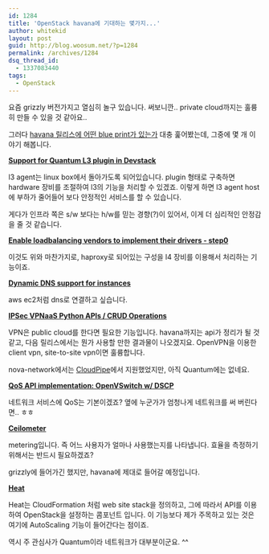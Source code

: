 ```yaml
---
id: 1284
title: 'OpenStack havana에 기대하는 몇가지...'
author: whitekid
layout: post
guid: http://blog.woosum.net/?p=1284
permalink: /archives/1284
dsq_thread_id:
  - 1337083440
tags:
  - OpenStack
---
```

요즘 grizzly 버전가지고 열심히 놀구 있습니다. 써보니깐.. private cloud까지는 훌륭히 만들 수 있을 것 같아요..

그러다 [havana 릴리스에 어떤 blue print가 있는가][1] 대충 훑어봤는데, 그중에 몇 개 이야기 해봅니다.

[**Support for Quantum L3 plugin in Devstack**][2]

l3 agent는 linux box에서 돌아가도록 되어있습니다. plugin 형태로 구축하면 hardware 장비를 조절하여 l3의 기능을 처리할 수 있겠죠. 이렇게 하면 l3 agent host에 부하가 줄어들어 보다 안정적인 서비스를 할 수 있습니다.

게다가 인프라 쪽은 s/w 보다는 h/w를 믿는 경향(?)이 있어서, 이게 더 심리적인 안정감을 줄 것 같습니다.

[**Enable loadbalancing vendors to implement their drivers - step0**][3]

이것도 위와 마찬가지로, haproxy로 되어있는 구성을 l4 장비를 이용해서 처리하는 기능이죠.

[**Dynamic DNS support for instances**][4]

aws ec2처럼 dns로 연결하고 싶습니다.

[**IPSec VPNaaS Python APIs / CRUD Operations**][5]

VPN은 public cloud를 한다면 필요한 기능입니다. havana까지는 api가 정리가 될 것 같고, 다음 릴리스에서는 뭔가 사용할 만한 결과물이 나오겠지요. OpenVPN을 이용한 client vpn, site-to-site vpn이면 훌륭합니다.

nova-network에서는 [CloudPipe][6]에서 지원했었지만, 아직 Quantum에는 없네요.

[**QoS API implementation: OpenVSwitch w/ DSCP**][7]

네트워크 서비스에 QoS는 기본이겠죠? 옆에 누군가가 엄청나게 네트워크를 써 버린다면.. ㅎㅎ

[**Ceilometer**][8]

metering입니다. 즉 어느 사용자가 얼마나 사용했는지를 나타냅니다. 효율을 측정하기 위해서는 반드시 필요하겠죠?

grizzly에 들어가긴 했지만, havana에 제대로 들어갈 예정입니다.

[**Heat**][9]

Heat는 CloudFormation 처럼 web site stack을 정의하고, 그에 따라서 API를 이용하여 OpenStack을 설정하는 콤포넌트 입니다. 이 기능보다 제가 주목하고 있는 것은 여기에 AutoScaling 기능이 들어간다는 점이죠.

역시 주 관심사가 Quantum이라 네트워크가 대부분이군요. ^^

 [1]: http://status.openstack.org/release/
 [2]: https://blueprints.launchpad.net/devstack/+spec/quantum-l3-plugin-support
 [3]: https://blueprints.launchpad.net/quantum/+spec/multi-vendor-support-for-lbaas-step0
 [4]: https://blueprints.launchpad.net/nova/+spec/dynamic-dns
 [5]: https://blueprints.launchpad.net/quantum/+spec/vpnaas-python-apis
 [6]: http://docs.openstack.org/trunk/openstack-compute/admin/content/cloudpipe-per-project-vpns.html
 [7]: https://blueprints.launchpad.net/quantum/+spec/qos-ovs-qos
 [8]: https://wiki.openstack.org/wiki/Ceilometer
 [9]: https://wiki.openstack.org/wiki/Heat